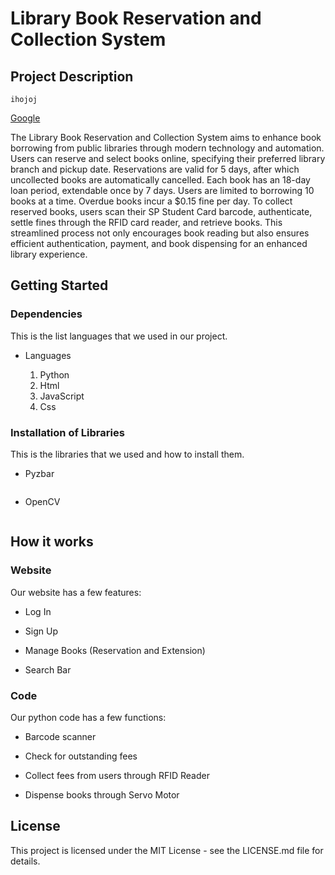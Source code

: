 # Library Book Reservation and Collection System

## Project Description
```
ihojoj
```
<a href="https://www.google.com/" target="_blank">Google</a>

The Library Book Reservation and Collection System aims to enhance book borrowing from public libraries through modern technology and automation. Users can reserve and select books online, specifying their preferred library branch and pickup date. Reservations are valid for 5 days, after which uncollected books are automatically cancelled. Each book has an 18-day loan period, extendable once by 7 days. Users are limited to borrowing 10 books at a time. Overdue books incur a $0.15 fine per day. To collect reserved books, users scan their SP Student Card barcode, authenticate, settle fines through the RFID card reader, and retrieve books. This streamlined process not only encourages book reading but also ensures efficient authentication, payment, and book dispensing for an enhanced library experience. 

## Getting Started

### Dependencies

This is the list languages that we used in our project. 

* Languages

  1. Python
  2. Html
  3. JavaScript
  4. Css


### Installation of Libraries
This is the libraries that we used and how to install them.

* Pyzbar
```

```
* OpenCV
```

```

## How it works

### Website

Our website has a few features:  

* Log In  

* Sign Up  

* Manage Books (Reservation and Extension)  

* Search Bar  

### Code

Our python code has a few functions:  

* Barcode scanner  

* Check for outstanding fees  

* Collect fees from users through RFID Reader  

* Dispense books through Servo Motor  



## License

This project is licensed under the MIT License - see the LICENSE.md file for details.

